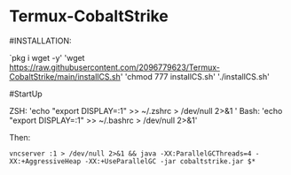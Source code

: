 # Termux-CobaltStrike



#INSTALLATION:




`pkg i wget -y'
'wget https://raw.githubusercontent.com/2096779623/Termux-CobaltStrike/main/installCS.sh'
'chmod 777 installCS.sh'
'./installCS.sh'



#StartUp




ZSH:
'echo "export DISPLAY=:1" >> ~/.zshrc > /dev/null 2>&1 '
Bash:
'echo "export DISPLAY=:1" >> ~/.bashrc > /dev/null 2>&1'



Then:



`vncserver :1 > /dev/null 2>&1 && java -XX:ParallelGCThreads=4 -XX:+AggressiveHeap -XX:+UseParallelGC -jar cobaltstrike.jar $*`
